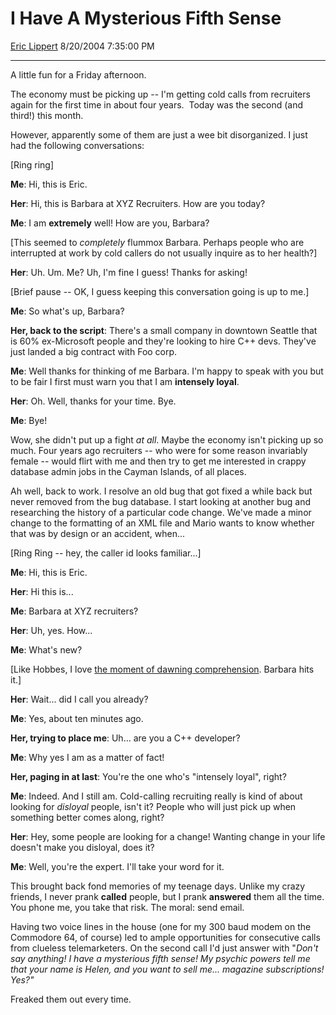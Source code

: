 # I Have A Mysterious Fifth Sense

[Eric Lippert](https://social.msdn.microsoft.com/profile/Eric%20Lippert) 8/20/2004 7:35:00 PM

-----

A little fun for a Friday afternoon.

The economy must be picking up -- I'm getting cold calls from recruiters again for the first time in about four years.  Today was the second (and third\!) this month.

However, apparently some of them are just a wee bit disorganized. I just had the following conversations:

\[Ring ring\]

**Me**: Hi, this is Eric.

**Her**: Hi, this is Barbara at XYZ Recruiters. How are you today?

**Me**: I am **extremely** well\! How are you, Barbara?

\[This seemed to *completely* flummox Barbara. Perhaps people who are interrupted at work by cold callers do not usually inquire as to her health?\]

**Her**: Uh. Um. Me? Uh, I'm fine I guess\! Thanks for asking\!

\[Brief pause -- OK, I guess keeping this conversation going is up to me.\]

**Me**: So what's up, Barbara?

**Her, back to the script**: There's a small company in downtown Seattle that is 60% ex-Microsoft people and they're looking to hire C++ devs. They've just landed a big contract with Foo corp.

**Me**: Well thanks for thinking of me Barbara. I'm happy to speak with you but to be fair I first must warn you that I am **intensely loyal**.

**Her**: Oh. Well, thanks for your time. Bye.

**Me**: Bye\!

Wow, she didn't put up a fight *at all*. Maybe the economy isn't picking up so much. Four years ago recruiters -- who were for some reason invariably female -- would flirt with me and then try to get me interested in crappy database admin jobs in the Cayman Islands, of all places.

Ah well, back to work. I resolve an old bug that got fixed a while back but never removed from the bug database. I start looking at another bug and researching the history of a particular code change. We've made a minor change to the formatting of an XML file and Mario wants to know whether that was by design or an accident, when...

\[Ring Ring -- hey, the caller id looks familiar...\]

**Me**: Hi, this is Eric.

**Her**: Hi this is...

**Me**: Barbara at XYZ recruiters?

**Her**: Uh, yes. How...

**Me**: What's new?

\[Like Hobbes, I love [the moment of dawning comprehension](http://www.ics.uci.edu/~jmadden/dawning_moment.html). Barbara hits it.\]

**Her**: Wait... did I call you already?

**Me**: Yes, about ten minutes ago.

**Her, trying to place me**: Uh… are you a C++ developer?

**Me**: Why yes I am as a matter of fact\!

**Her, paging in at last**: You're the one who's "intensely loyal", right?

**Me**: Indeed. And I still am. Cold-calling recruiting really is kind of about looking for *disloyal* people, isn't it? People who will just pick up when something better comes along, right?

**Her**: Hey, some people are looking for a change\! Wanting change in your life doesn't make you disloyal, does it?

**Me**: Well, you're the expert. I'll take your word for it.

This brought back fond memories of my teenage days. Unlike my crazy friends, I never prank **called** people, but I prank **answered** them all the time. You phone me, you take that risk. The moral: send email.

Having two voice lines in the house (one for my 300 baud modem on the Commodore 64, of course) led to ample opportunities for consecutive calls from clueless telemarketers. On the second call I'd just answer with "*Don't say anything\! I have a mysterious fifth sense\! My psychic powers tell me that your name is Helen, and you want to sell me... magazine subscriptions\! Yes?"*

Freaked them out every time.

